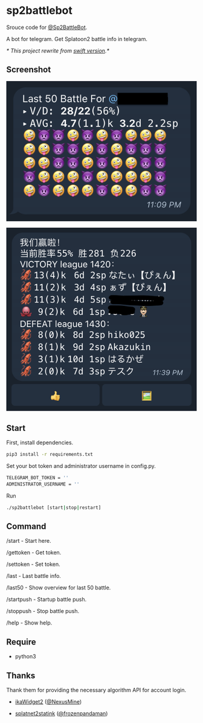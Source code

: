 # sp2battlebot

Srouce code for [@Sp2BattleBot](https://t.me/Sp2BattleBot).

A bot for telegram. Get Splatoon2 battle info in telegram.

_* This project rewrite from [swift version](https://github.com/JoneWang/sp2battlebot-swift).*_

## Screenshot

![last50](screenshots/last50.png)

![push](screenshots/push.png)

## Start

First, install dependencies.

``` bash
pip3 install -r requirements.txt
```

Set your bot token and administrator username in config.py.

``` bash
TELEGRAM_BOT_TOKEN = ''
ADMINISTRATOR_USERNAME = ''
```

Run

```bash
./sp2battlebot [start|stop|restart]
```

## Command

/start - Start here.

/gettoken - Get token.

/settoken - Set token.

/last - Last battle info.

/last50 - Show overview for last 50 battle.

/startpush - Startup battle push.

/stoppush - Stop battle push.

/help - Show help.

## Require

* python3

## Thanks

Thank them for providing the necessary algorithm API for account login.

* [ikaWidget2](https://play.google.com/store/apps/details?id=com.flapg.ikawidget2) ([@NexusMine](https://twitter.com/NexusMine)) 

* [splatnet2statink](https://github.com/frozenpandaman/splatnet2statink) ([@frozenpandaman](https://twitter.com/frozenpandaman))
